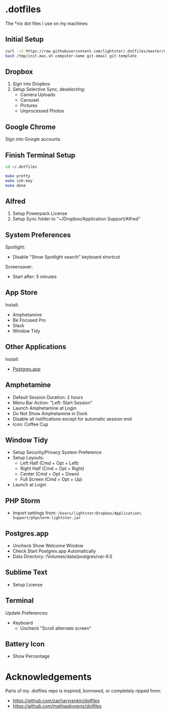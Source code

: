 .dotfiles
=========

The *nix dot files I use on my machines

## Initial Setup

```bash
curl -sS https://raw.githubusercontent.com/lightster/.dotfiles/master/osx/bin/init-mac.sh >/tmp/init.mac.sh
bash /tmp/init.mac.sh computer-name git-email git-template
```

## Dropbox

1. Sign into Dropbox
2. Setup Selective Sync, deselecting:
    - Camera Uploads
    - Carousel
    - Pictures
    - Unprocessed Photos

## Google Chrome

Sign into Google accounts

## Finish Terminal Setup

```bash
cd ~/.dotfiles

make pretty
make ssh-key
make done
```

## Alfred

1. Setup Powerpack License
2. Setup Sync folder to "~/Dropbox/Application Support/Alfred"

## System Preferences

Spotlight:
 - Disable "Show Spotlight search" keyboard shortcut

Screensaver:
 - Start after: 5 minutes

## App Store

Install:
 - Amphetamine
 - Be Focused Pro
 - Slack
 - Window Tidy

## Other Applications

Install:
 - [Postgres.app](http://postgresapp.com)

## Amphetamine

 - Default Session Duration: 2 hours
 - Menu Bar Action: "Left: Start Session"
 - Launch Amphetamine at Login
 - Do Not Show Amphetamine in Dock
 - Disable all notifications except for automatic session end
 - Icon: Coffee Cup

## Window Tidy

 - Setup Security/Privacy System Preference
 - Setup Layouts:
    - Left Half (Cmd + Opt + Left)
    - Right Half (Cmd + Opt + Right)
    - Center (Cmd + Opt + Down)
    - Full Screen (Cmd + Opt + Up)
  - Launch at Login

## PHP Storm

 - Import settings from:
   `/Users/lightster/Dropbox/Application\ Support/phpstorm-lightster.jar`

## Postgres.app

 - Uncheck Show Welcome Window
 - Check Start Postgres.app Automatically
 - Data Directory: /Volumes/data/postgres/var-9.5

## Sublime Text

 - Setup License

## Terminal

Update Preferences:
 - Keyboard
    - Uncheck "Scroll alternate screen"

## Battery Icon

 - Show Percentage

# Acknowledgements

Parts of my .dotfiles repo is inspired, borrowed, or completely ripped from:

 - https://github.com/zacharyrankin/dotfiles
 - https://github.com/mathiasbynens/dotfiles
